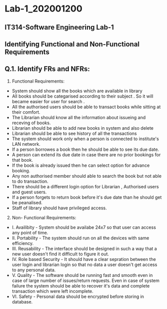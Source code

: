 # Lab-1_202001200

## IT314-Software Engineering Lab-1

## Identifying Functional and Non-Functional Requirements

## Q.1. Identify FRs and NFRs:

1) Functional Requirements:
* System should show all the books which are available in library
* All books should be categarised according to their subject . So it will became easier for user for search .
* All the authorised users should be able to transact books while sitting at their comfort.
* The Librarian should know all the information about issueing and receving of books.
* Librarian  should be able to add new books in system and also delete
* Librarian should be able to see history of all the transactions
* The system should work only when a person is connected to institute's LAN network.
* If a person borrowes a book then he should be able to see its due date.
* A person can extend its due date in case there are no prior bookings for that book.
* If the book is already issued then he can select option for advance booking.
* Any non authorised member should able to search the book but not able to do transaction.
* There should be a different login option for Librarian , Authorised users and guest users.
* If a person forgets to return book before it's due date than he should get be peanalised.
* Staff of library should have privileged access.




2) Non- Functional Requirements:
* I. Availibity - System should be availabe 24x7 so that user can access any point of time. 
* II. Portability - The system should run on all the devices with same efficiency.
* III. Reusability - The interface should be designed in such a way that a new user doesn't find it difficult to figure it out.
* IV.  Role based Security - It should have a clear sepration between the user login and librarian login so that no data a user doesn't get access to any personal data.
* V.   Quality  - The software should be running fast and smooth even in case of large number of issues/return requests. Even in case of system failure the system should be able to recover it's data and complete transaction which were left incomplete.
* VI.  Safety - Personal data should be encrypted before storing in database.
